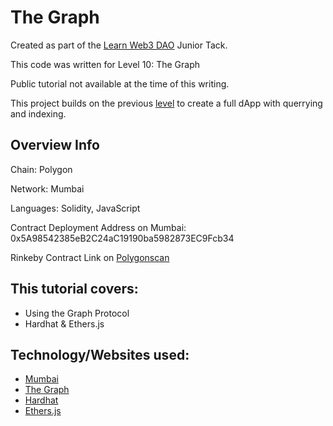 # The Graph

Created as part of the [Learn Web3 DAO](https://www.learnweb3.io/) Junior Tack.

This code was written for Level 10: The Graph

Public tutorial not available at the time of this writing.

This project builds on the previous [level](https://github.com/MSBivens/learn-web3-dao-chainlink-vrf) to create a full dApp with querrying and indexing.

## Overview Info

Chain: Polygon

Network: Mumbai

Languages: Solidity, JavaScript

Contract Deployment Address on Mumbai: 0x5A98542385eB2C24aC19190ba5982873EC9Fcb34

Rinkeby Contract Link on [Polygonscan](https://mumbai.polygonscan.com/address/0x5A98542385eB2C24aC19190ba5982873EC9Fcb34)

## This tutorial covers:

- Using the Graph Protocol
- Hardhat & Ethers.js

## Technology/Websites used:

- [Mumbai](https://mumbai.polygonscan.com/)
- [The Graph](https://thegraph.com/en/)
- [Hardhat](https://hardhat.org/)
- [Ethers.js](https://docs.ethers.io/v5/)
